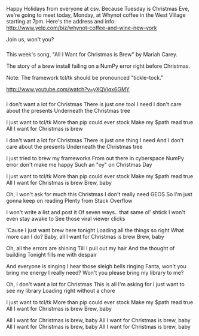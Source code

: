 Happy Holidays from everyone at csv. Because Tuesday is Christmas Eve, we're going to meet today, Monday, at Whynot coffee in the West Village starting at 7pm. Here's the address and info: http://www.yelp.com/biz/whynot-coffee-and-wine-new-york

Join us, won't you?

###
This week's song, "All I Want for Christmas is Brew" by Mariah Carey.

The story of a brew install failing on a NumPy error right before Christmas.

Note: The framework tcl/tk should be pronounced "tickle-tock."

http://www.youtube.com/watch?v=yXQViqx6GMY
###

I don't want a lot for Christmas
There is just one tool I need
I don't care about the presents
Underneath the Christmas tree

I just want to tcl/tk
More than pip could ever stock
Make my $path read true
All I want for Christmas is brew

I don't want a lot for Christmas
There is just one thing I need
And I don't care about the presents
Underneath the Christmas tree

I just tried to brew my frameworks
From out there in cyberspace
NumPy error don't make me happy
Such an "oy" on Christmas Day

I just want to tcl/tk
More than pip could ever stock
Make my $path read true
All I want for Christmas is brew
Brew, baby

Oh, I won't ask for much this Christmas
I don't really need GEOS
So I'm just gonna keep on reading
Plenty from Stack Overflow

I won't write a list and post it
Of seven ways.. that same ol' shtick
I won't even stay awake to
See those viral viewer clicks

'Cause I just want brew here tonight
Loading all the things so right
What more can I do?
Baby, all I want for Christmas is brew
Brew, baby

Oh, all the errors are shining
Till I pull out my hair
And the thought of building
Tonight fills me with despair

And everyone is singing
I hear those sleigh bells ringing
Fanta, won't you bring me energy I really need?
Won't you please bring my library to me?

Oh, I don't want a lot for Christmas
This is all I'm asking for
I just want to see my library
Loading right without a chore

I just want to tcl/tk
More than pip could ever stock
Make my $path read true
All I want for Christmas is brew
Brew, baby

All I want for Christmas is brew, baby
All I want for Christmas is brew, baby
All I want for Christmas is brew, baby
All I want for Christmas is brew, baby